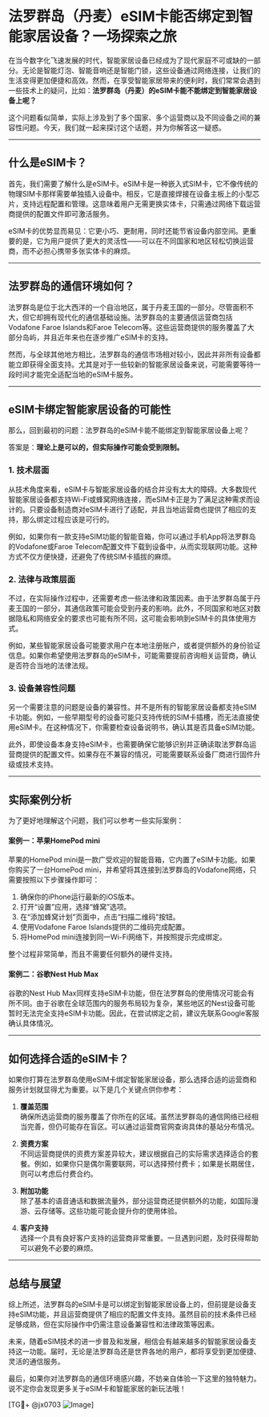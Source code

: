 # 法罗群岛（丹麦）eSIM卡能否绑定到智能家居设备？一场探索之旅

在当今数字化飞速发展的时代，智能家居设备已经成为了现代家庭不可或缺的一部分。无论是智能灯泡、智能音响还是智能门锁，这些设备通过网络连接，让我们的生活变得更加便捷和高效。然而，在享受智能家居带来的便利时，我们常常会遇到一些技术上的疑问，比如：**法罗群岛（丹麦）的eSIM卡能不能绑定到智能家居设备上呢？**

这个问题看似简单，实际上涉及到了多个国家、多个运营商以及不同设备之间的兼容性问题。今天，我们就一起来探讨这个话题，并为你解答这一疑惑。

---

## 什么是eSIM卡？

首先，我们需要了解什么是eSIM卡。eSIM卡是一种嵌入式SIM卡，它不像传统的物理SIM卡那样需要单独插入设备中。相反，它是直接焊接在设备主板上的小型芯片，支持远程配置和管理。这意味着用户无需更换实体卡，只需通过网络下载运营商提供的配置文件即可激活服务。

eSIM卡的优势显而易见：它更小巧、更耐用，同时还能节省设备内部空间。更重要的是，它为用户提供了更大的灵活性——可以在不同国家和地区轻松切换运营商，而不必担心携带多张实体卡的麻烦。

---

## 法罗群岛的通信环境如何？

法罗群岛是位于北大西洋的一个自治地区，属于丹麦王国的一部分。尽管面积不大，但它却拥有现代化的通信基础设施。法罗群岛的主要通信运营商包括Vodafone Faroe Islands和Faroe Telecom等。这些运营商提供的服务覆盖了大部分岛屿，并且近年来也在逐步推广eSIM卡的支持。

然而，与全球其他地方相比，法罗群岛的通信市场相对较小，因此并非所有设备都能立即获得全面支持。尤其是对于一些较新的智能家居设备来说，可能需要等待一段时间才能完全适配当地的eSIM卡服务。

---

## eSIM卡绑定智能家居设备的可能性

那么，回到最初的问题：法罗群岛的eSIM卡能不能绑定到智能家居设备上呢？

答案是：**理论上是可以的，但实际操作可能会受到限制。**

### 1. **技术层面**
从技术角度来看，eSIM卡与智能家居设备的结合并没有太大的障碍。大多数现代智能家居设备都支持Wi-Fi或蜂窝网络连接，而eSIM卡正是为了满足这种需求而设计的。只要设备制造商对eSIM卡进行了适配，并且当地运营商也提供了相应的支持，那么绑定过程应该是可行的。

例如，如果你有一款支持eSIM功能的智能音箱，你可以通过手机App将法罗群岛的Vodafone或Faroe Telecom配置文件下载到设备中，从而实现联网功能。这种方式不仅方便快捷，还避免了传统SIM卡插拔的麻烦。

### 2. **法律与政策层面**
不过，在实际操作过程中，还需要考虑一些法律和政策因素。由于法罗群岛属于丹麦王国的一部分，其通信政策可能会受到丹麦的影响。此外，不同国家和地区对数据隐私和网络安全的要求也可能有所不同，这可能会影响到eSIM卡的具体使用方式。

例如，某些智能家居设备可能要求用户在本地注册账户，或者提供额外的身份验证信息。如果你希望使用法罗群岛的eSIM卡，可能需要提前咨询相关运营商，确认是否符合当地的法律法规。

### 3. **设备兼容性问题**
另一个需要注意的问题是设备的兼容性。并不是所有的智能家居设备都支持eSIM卡功能。例如，一些早期型号的设备可能只支持传统的SIM卡插槽，而无法直接使用eSIM卡。在这种情况下，你需要检查设备说明书，确认其是否具备eSIM功能。

此外，即使设备本身支持eSIM卡，也需要确保它能够识别并正确读取法罗群岛运营商提供的配置文件。如果存在不兼容的情况，可能需要联系设备厂商进行固件升级或技术支持。

---

## 实际案例分析

为了更好地理解这个问题，我们可以参考一些实际案例：

#### 案例一：苹果HomePod mini
苹果的HomePod mini是一款广受欢迎的智能音箱，它内置了eSIM卡功能。如果你购买了一台HomePod mini，并希望将其连接到法罗群岛的Vodafone网络，只需要按照以下步骤操作即可：

1. 确保你的iPhone运行最新的iOS版本。
2. 打开“设置”应用，选择“蜂窝”选项。
3. 在“添加蜂窝计划”页面中，点击“扫描二维码”按钮。
4. 使用Vodafone Faroe Islands提供的二维码完成配置。
5. 将HomePod mini连接到同一Wi-Fi网络下，并按照提示完成绑定。

整个过程非常简单，而且不需要任何额外的硬件支持。

#### 案例二：谷歌Nest Hub Max
谷歌的Nest Hub Max同样支持eSIM卡功能，但在法罗群岛的使用情况可能会有所不同。由于谷歌在全球范围内的服务布局较为复杂，某些地区的Nest设备可能暂时无法完全支持eSIM卡功能。因此，在尝试绑定之前，建议先联系Google客服确认具体情况。

---

## 如何选择合适的eSIM卡？

如果你打算在法罗群岛使用eSIM卡绑定智能家居设备，那么选择合适的运营商和服务计划就显得尤为重要。以下是几个关键点供你参考：

1. **覆盖范围**  
   确保所选运营商的服务覆盖了你所在的区域。虽然法罗群岛的通信网络已经相当完善，但仍可能存在盲区。可以通过运营商官网查询具体的基站分布情况。

2. **资费方案**  
   不同运营商提供的资费方案差异较大，建议根据自己的实际需求选择适合的套餐。例如，如果你只是偶尔需要联网，可以选择预付费卡；如果是长期居住，则可以考虑后付费合约。

3. **附加功能**  
   除了基本的语音通话和数据流量外，部分运营商还提供额外的功能，如国际漫游、云存储等。这些功能可能会提升你的使用体验。

4. **客户支持**  
   选择一个具有良好客户支持的运营商非常重要。一旦遇到问题，及时获得帮助可以避免不必要的麻烦。

---

## 总结与展望

综上所述，法罗群岛的eSIM卡是可以绑定到智能家居设备上的，但前提是设备支持eSIM功能，并且运营商提供了相应的配置文件支持。虽然目前的技术条件已经足够成熟，但在实际操作中仍需注意设备兼容性和法律政策等因素。

未来，随着eSIM技术的进一步普及和发展，相信会有越来越多的智能家居设备支持这一功能。届时，无论是法罗群岛还是世界各地的用户，都将享受到更加便捷、灵活的通信服务。

最后，如果你对法罗群岛的通信环境感兴趣，不妨亲自体验一下这里的独特魅力。说不定你会发现更多关于eSIM卡和智能家居的新玩法哦！

[TG💪+ @jx0703 ![Image](https://github.com/user-attachments/assets/dbca1d08-cadb-493c-b0ec-ad6f7a83f270)]